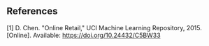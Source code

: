 ## References

[1] D. Chen. "Online Retail," UCI Machine Learning Repository, 2015. [Online]. Available: https://doi.org/10.24432/C5BW33
